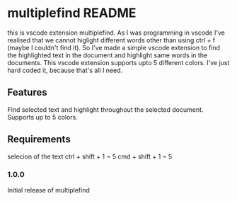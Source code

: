 # multiplefind README

this is vscode extension multiplefind. As I was programming in vscode I've realised that we cannot higlight different words other than using ctrl + f (maybe I couldn't find it).
So I've made a simple vscode extension to find the highlighted text in the document and highlight same words in the documents.
This vscode extension supports upto 5 different colors.
I've just hard coded it, because that's all I need.

## Features

Find selected text and highlight throughout the selected document.
Supports up to 5 colors.

## Requirements

selecion of the text
ctrl + shift + 1 ~ 5
cmd + shift + 1 ~ 5

### 1.0.0

Initial release of multiplefind
